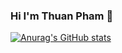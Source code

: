 ### Hi I'm Thuan Pham 👋

[![Anurag's GitHub stats](https://github-readme-stats.vercel.app/api?username=thuanpham7)](https://github.com/thuanpham7/github-readme-stats)
